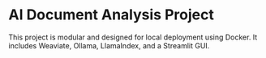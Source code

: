 # AI Document Analysis Project

This project is modular and designed for local deployment using Docker. It includes Weaviate, Ollama, LlamaIndex, and a Streamlit GUI.
